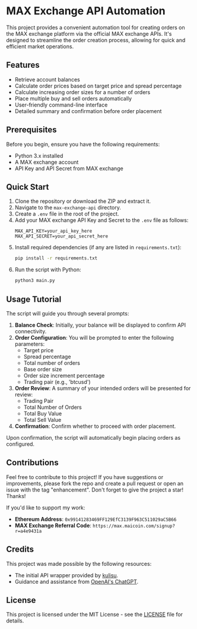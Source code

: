 # MAX Exchange API Automation

This project provides a convenient automation tool for creating orders on the MAX exchange platform via the official MAX exchange APIs. It's designed to streamline the order creation process, allowing for quick and efficient market operations.

## Features

- Retrieve account balances
- Calculate order prices based on target price and spread percentage
- Calculate increasing order sizes for a number of orders
- Place multiple buy and sell orders automatically
- User-friendly command-line interface
- Detailed summary and confirmation before order placement

## Prerequisites

Before you begin, ensure you have the following requirements:

- Python 3.x installed
- A MAX exchange account
- API Key and API Secret from MAX exchange

## Quick Start

1. Clone the repository or download the ZIP and extract it.
2. Navigate to the `max-exchange-api` directory.
3. Create a `.env` file in the root of the project.
4. Add your MAX exchange API Key and Secret to the `.env` file as follows:
    ```env
    MAX_API_KEY=your_api_key_here
    MAX_API_SECRET=your_api_secret_here
    ```
5. Install required dependencies (if any are listed in `requirements.txt`):
    ```bash
    pip install -r requirements.txt
    ```
6. Run the script with Python:
    ```bash
    python3 main.py
    ```

## Usage Tutorial

The script will guide you through several prompts:

1. **Balance Check**: Initially, your balance will be displayed to confirm API connectivity.
2. **Order Configuration**: You will be prompted to enter the following parameters:
    - Target price
    - Spread percentage
    - Total number of orders
    - Base order size
    - Order size increment percentage
    - Trading pair (e.g., 'btcusd')
3. **Order Review**: A summary of your intended orders will be presented for review:
    - Trading Pair
    - Total Number of Orders
    - Total Buy Value
    - Total Sell Value
4. **Confirmation**: Confirm whether to proceed with order placement.

Upon confirmation, the script will automatically begin placing orders as configured.

## Contributions

Feel free to contribute to this project! If you have suggestions or improvements, please fork the repo and create a pull request or open an issue with the tag "enhancement". Don't forget to give the project a star! Thanks!

If you'd like to support my work:

- **Ethereum Address**: `0x99141283469FF129EfC3139F963C511029aC5B66`
- **MAX Exchange Referral Code**: `https://max.maicoin.com/signup?r=a4e9431a`

## Credits

This project was made possible by the following resources:

- The initial API wrapper provided by [kulisu](https://github.com/kulisu/max-exchange-api-python3).
- Guidance and assistance from [OpenAI's ChatGPT](https://openai.com/chatgpt).

## License

This project is licensed under the MIT License - see the [LICENSE](LICENSE) file for details.
